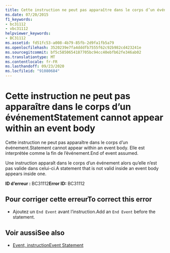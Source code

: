```yaml
---
title: Cette instruction ne peut pas apparaître dans le corps d’un événement
ms.date: 07/20/2015
f1_keywords:
- bc31112
- vbc31112
helpviewer_keywords:
- BC31112
ms.assetid: fd51fc53-a008-4b79-85fb-2d9fa1fb5a79
ms.openlocfilehash: 3520239e7fa4dddfb7555f62c92b982cd423241e
ms.sourcegitcommit: bf5c5850654187705bc94cc40ebfb62fe346ab02
ms.translationtype: MT
ms.contentlocale: fr-FR
ms.lasthandoff: 09/23/2020
ms.locfileid: "91080684"
---
```

# <a name="statement-cannot-appear-within-an-event-body"></a><span data-ttu-id="4c07c-102">Cette instruction ne peut pas apparaître dans le corps d’un événement</span><span class="sxs-lookup"><span data-stu-id="4c07c-102">Statement cannot appear within an event body</span></span>

<span data-ttu-id="4c07c-103">Cette instruction ne peut pas apparaître dans le corps d’un événement.</span><span class="sxs-lookup"><span data-stu-id="4c07c-103">Statement cannot appear within an event body.</span></span> <span data-ttu-id="4c07c-104">Elle est interprétée comme la fin de l’événement.</span><span class="sxs-lookup"><span data-stu-id="4c07c-104">End of event assumed.</span></span>  
  
 <span data-ttu-id="4c07c-105">Une instruction apparaît dans le corps d’un événement alors qu’elle n’est pas valide dans celui-ci.</span><span class="sxs-lookup"><span data-stu-id="4c07c-105">A statement that is not valid inside an event body appears inside one.</span></span>  
  
 <span data-ttu-id="4c07c-106">**ID d’erreur :** BC31112</span><span class="sxs-lookup"><span data-stu-id="4c07c-106">**Error ID:** BC31112</span></span>  
  
## <a name="to-correct-this-error"></a><span data-ttu-id="4c07c-107">Pour corriger cette erreur</span><span class="sxs-lookup"><span data-stu-id="4c07c-107">To correct this error</span></span>  
  
- <span data-ttu-id="4c07c-108">Ajoutez un `End Event` avant l’instruction.</span><span class="sxs-lookup"><span data-stu-id="4c07c-108">Add an `End Event` before the statement.</span></span>  
  
## <a name="see-also"></a><span data-ttu-id="4c07c-109">Voir aussi</span><span class="sxs-lookup"><span data-stu-id="4c07c-109">See also</span></span>

- [<span data-ttu-id="4c07c-110">Event, instruction</span><span class="sxs-lookup"><span data-stu-id="4c07c-110">Event Statement</span></span>](../language-reference/statements/event-statement.md)
